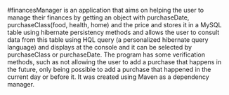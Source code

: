 #financesManager is an application that aims on helping the user to manage their finances by getting an object with purchaseDate, purchaseClass(food, health, home) and the price and stores it in a MySQL table using hibernate persistency methods and allows the user to consult data from this table using HQL query (a personalized hibernate query language) and displays at the console and it can be selected by purchaseClass or purchaseDate. The program has some verification methods, such as not allowing the user to add a purchase that happens in the future, only being possible to add a purchase that happened in the current day or before it. It was created using Maven as a dependency manager.
